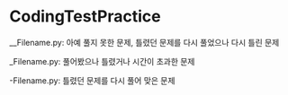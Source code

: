 # CodingTestPractice

__Filename.py: 아예 풀지 못한 문제, 틀렸던 문제를 다시 풀었으나 다시 틀린 문제

_Filename.py: 풀어봤으나 틀렸거나 시간이 초과한 문제

-Filename.py: 틀렸던 문제를 다시 풀어 맞은 문제
